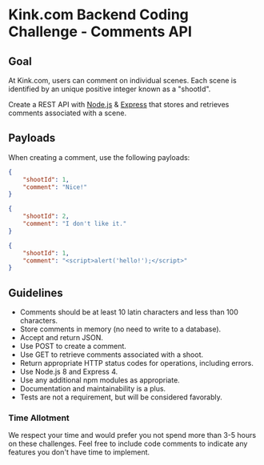 # Kink.com Backend Coding Challenge - Comments API

## Goal

At Kink.com, users can comment on individual scenes. Each scene is identified by an unique positive integer known as a "shootId".

Create a REST API with [Node.js](https://nodejs.org/) & [Express](https://expressjs.com/) that stores and retrieves comments associated with a scene.

## Payloads

When creating a comment, use the following payloads:

```json
{
    "shootId": 1,
    "comment": "Nice!"
}
```

```json
{
    "shootId": 2,
    "comment": "I don't like it."
}
```

```json
{
    "shootId": 1,
    "comment": "<script>alert('hello!');</script>"
}
```

## Guidelines

- Comments should be at least 10 latin characters and less than 100 characters.
- Store comments in memory (no need to write to a database).
- Accept and return JSON.
- Use POST to create a comment.
- Use GET to retrieve comments associated with a shoot.
- Return appropriate HTTP status codes for operations, including errors.
- Use Node.js 8 and Express 4.
- Use any additional npm modules as appropriate.
- Documentation and maintainability is a plus.
- Tests are not a requirement, but will be considered favorably.

### Time Allotment

We respect your time and would prefer you not spend more than 3-5 hours on these challenges. Feel free to include code comments to indicate any features you don't have time to implement.
